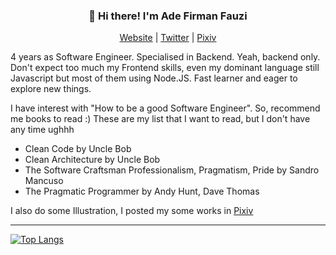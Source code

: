 
<h3 align="center">👋 Hi there! I'm Ade Firman Fauzi</h3>
<p align="center">
  <a href="https://adefirmanf.github.io">Website</a> | 
  <a href="https://twitter.com/sunadokei_27">Twitter</a> |
    <a href="https://www.pixiv.net/en/users/11075375">Pixiv</a>
</p>

4 years as Software Engineer. Specialised in Backend. Yeah, backend only. Don't expect too much my Frontend skills, even my dominant language still Javascript but most of them using Node.JS. Fast learner and eager to explore new things.

I have interest with "How to be a good Software Engineer". So, recommend me books to read :) These are my list that I want to read, but I don't have any time ughhh

 * Clean Code by Uncle Bob
 * Clean Architecture by Uncle Bob
 * The Software Craftsman Professionalism, Pragmatism, Pride by Sandro Mancuso
 * The Pragmatic Programmer by Andy Hunt, Dave Thomas


I also do some Illustration, I posted my some works in <a href="https://www.pixiv.net/en/users/11075375">Pixiv</a>

----
[![Top Langs](https://github-readme-stats.vercel.app/api/top-langs/?username=adefirmanf&layout=compact)](https://github.com/anuraghazra/github-readme-stats)
